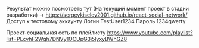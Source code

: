 
Результат можно посмотреть тут (На текущий момент проект в стадии разработки) -> https://sergeykiselev2001.github.io/react-social-network/
Доступ к тестовому аккаунту 
Логин TestUser1234
Пароль 1234qwerty

Проект-социальная сеть по плейлисту  https://www.youtube.com/playlist?list=PLcvhF2Wqh7DNVy1OCUpG3i5lyxyBWhGZ8
